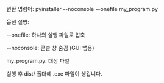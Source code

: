 변환 명령어:
pyinstaller --noconsole --onefile my_program.py

옵션 설명:

--onefile: 하나의 실행 파일로 압축

--noconsole: 콘솔 창 숨김 (GUI 앱용)

my_program.py: 대상 파일

실행 후 dist/ 폴더에 .exe 파일이 생깁니다.